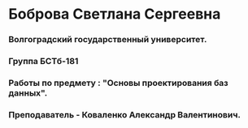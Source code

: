 # Боброва Светлана Сергеевна
### Волгоградский государственный университет. 
### Группа БСТб-181
### Работы по предмету : "Основы проектирования баз данных".
### Преподаватель -  Коваленко Александр Валентинович.
